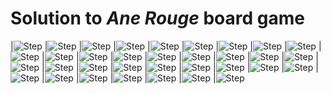 Solution to *Ane Rouge* board game
====================================

|![Step](ane-rouge01.png)
|![Step](ane-rouge02.png)
|![Step](ane-rouge04.png)
|![Step](ane-rouge05.png)
|![Step](ane-rouge06.png)
|![Step](ane-rouge07.png)
|![Step](ane-rouge08.png)
|![Step](ane-rouge09.png)
|![Step](ane-rouge10.png)
|![Step](ane-rouge11.png)
|![Step](ane-rouge12.png)
|![Step](ane-rouge13.png)
|![Step](ane-rouge14.png)
|![Step](ane-rouge15.png)
|![Step](ane-rouge16.png)
|![Step](ane-rouge17.png)
|![Step](ane-rouge18.png)
|![Step](ane-rouge19.png)
|![Step](ane-rouge20.png)
|![Step](ane-rouge21.png)
|![Step](ane-rouge22.png)
|![Step](ane-rouge23.png)
|![Step](ane-rouge24.png)
|![Step](ane-rouge25.png)
|![Step](ane-rouge26.png)
|![Step](ane-rouge27.png)
|![Step](ane-rouge28.png)
|![Step](ane-rouge29.png)
|![Step](ane-rouge30.png)
|![Step](ane-rouge31.png)
|![Step](ane-rouge32.png)
|![Step](ane-rouge33.png)
|![Step](ane-rouge34.png)
|![Step](ane-rouge35.png)










































